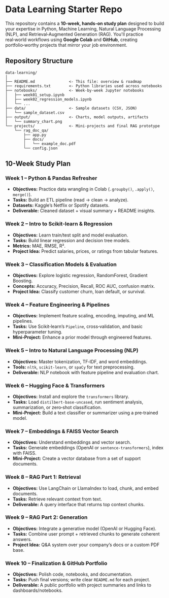 # Data Learning Starter Repo

This repository contains a **10-week, hands-on study plan** designed to build your expertise in Python, Machine Learning, Natural Language Processing (NLP), and Retrieval‑Augmented Generation (RAG). You'll practice real‑world workflows using **Google Colab** and **GitHub**, creating portfolio‑worthy projects that mirror your job environment.

## Repository Structure

```
data-learning/
│
├── README.md               <- This file: overview & roadmap
├── requirements.txt        <- Python libraries used across notebooks
├── notebooks/              <- Week-by-week Jupyter notebooks
│   ├── week01_setup.ipynb
│   ├── week02_regression_models.ipynb
│   └── ...
├── data/                   <- Sample datasets (CSV, JSON)
│   └── sample_dataset.csv
├── output/                 <- Charts, model outputs, artifacts
│   └── summary_chart.png
└── projects/               <- Mini-projects and final RAG prototype
    └── rag_doc_qa/
        ├── app.py
        ├── docs/
        │   └── example_doc.pdf
        └── config.json
```

## 10-Week Study Plan

### Week 1 – Python & Pandas Refresher
- **Objectives:** Practice data wrangling in Colab (`.groupby()`, `.apply()`, `merge()`).
- **Tasks:** Build an ETL pipeline (read → clean → analyze).
- **Datasets:** Kaggle’s Netflix or Spotify datasets.
- **Deliverable:** Cleaned dataset + visual summary + README insights.

### Week 2 – Intro to Scikit‑learn & Regression
- **Objectives:** Learn train/test split and model evaluation.
- **Tasks:** Build linear regression and decision tree models.
- **Metrics:** MAE, RMSE, R².
- **Project Idea:** Predict salaries, prices, or ratings from tabular features.

### Week 3 – Classification Models & Evaluation
- **Objectives:** Explore logistic regression, RandomForest, Gradient Boosting.
- **Concepts:** Accuracy, Precision, Recall, ROC AUC, confusion matrix.
- **Project Idea:** Classify customer churn, loan default, or survival.

### Week 4 – Feature Engineering & Pipelines
- **Objectives:** Implement feature scaling, encoding, imputing, and ML pipelines.
- **Tasks:** Use Scikit‑learn’s `Pipeline`, cross‑validation, and basic hyperparameter tuning.
- **Mini‑Project:** Enhance a prior model through engineered features.

### Week 5 – Intro to Natural Language Processing (NLP)
- **Objectives:** Master tokenization, TF‑IDF, and word embeddings.
- **Tools:** `nltk`, `scikit‑learn`, or `spaCy` for text preprocessing.
- **Deliverable:** NLP notebook with feature pipeline and evaluation chart.

### Week 6 – Hugging Face & Transformers
- **Objectives:** Install and explore the `transformers` library.
- **Tasks:** Load `distilbert‑base‑uncased`, run sentiment analysis, summarization, or zero‑shot classification.
- **Mini‑Project:** Build a text classifier or summarizer using a pre‑trained model.

### Week 7 – Embeddings & FAISS Vector Search
- **Objectives:** Understand embeddings and vector search.
- **Tasks:** Generate embeddings (OpenAI or `sentence‑transformers`), index with FAISS.
- **Mini‑Project:** Create a vector database from a set of support documents.

### Week 8 – RAG Part 1: Retrieval
- **Objectives:** Use LangChain or LlamaIndex to load, chunk, and embed documents.
- **Tasks:** Retrieve relevant context from text.
- **Deliverable:** A query interface that returns top context chunks.

### Week 9 – RAG Part 2: Generation
- **Objectives:** Integrate a generative model (OpenAI or Hugging Face).
- **Tasks:** Combine user prompt + retrieved chunks to generate coherent answers.
- **Project Idea:** Q&A system over your company’s docs or a custom PDF base.

### Week 10 – Finalization & GitHub Portfolio
- **Objectives:** Polish code, notebooks, and documentation.
- **Tasks:** Push final versions; write clear `README.md` for each project.
- **Deliverable:** A public portfolio with project summaries and links to dashboards/notebooks.
